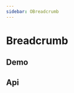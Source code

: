 ```yaml
---
sidebar: OBreadcrumb
---
```


# Breadcrumb

## Demo

<!-- @case BcUsage -->
<!-- @case BcVueRouter -->

## Api

<!-- @api OBreadcrumb -->
<!-- @api OBreadcrumbItem -->
